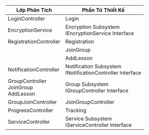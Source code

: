 | **Lớp Phân Tích**         | **Phần Tử Thiết Kế**                         |
|----------------------------|----------------------------------------------|
| LoginController            | Login                             |
| EncryptionService          | Encryption Subsystem<br>IEncryptionService Interface |
| RegistrationController     | Registration                      |
|                  | JoinGroup                        |
|                   | AddLesson                            |
| NotificationController     | Notification Subsystem<br>INotificationController Interface |
| GroupController<br> JoinGroup <br> AddLesson          | Group Subsystem<br>IGroupController Interface |
| GroupJoinController        | JoinGroupController                         |
| ProgressController         | Tracking                         |
| ServiceController          | Service Subsystem<br>IServiceController Interface |
